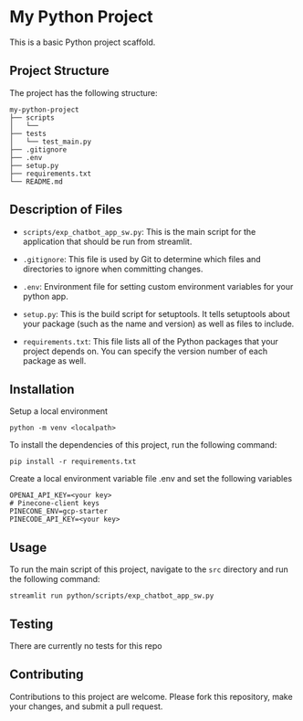 # My Python Project

This is a basic Python project scaffold. 

## Project Structure

The project has the following structure:

```
my-python-project
├── scripts
│   └── 
├── tests
│   └── test_main.py
├── .gitignore
├── .env
├── setup.py
├── requirements.txt
└── README.md
```

## Description of Files

- `scripts/exp_chatbot_app_sw.py`: This is the main script for the application that should be run from streamlit. 

- `.gitignore`: This file is used by Git to determine which files and directories to ignore when committing changes.

- `.env`: Environment file for setting custom environment variables for your python app.  

- `setup.py`: This is the build script for setuptools. It tells setuptools about your package (such as the name and version) as well as files to include.

- `requirements.txt`: This file lists all of the Python packages that your project depends on. You can specify the version number of each package as well.

## Installation

Setup a local environment
```
python -m venv <localpath>
```

To install the dependencies of this project, run the following command:

```
pip install -r requirements.txt
```

Create a local environment variable file .env and set the following variables
```
OPENAI_API_KEY=<your key>
# Pinecone-client keys
PINECONE_ENV=gcp-starter
PINECODE_API_KEY=<your key>
```

## Usage

To run the main script of this project, navigate to the `src` directory and run the following command:

```
streamlit run python/scripts/exp_chatbot_app_sw.py
```

## Testing

There are currently no tests for this repo

## Contributing

Contributions to this project are welcome. Please fork this repository, make your changes, and submit a pull request.
